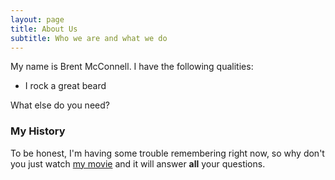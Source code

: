 ```yaml
---
layout: page
title: About Us
subtitle: Who we are and what we do
---
```


My name is Brent McConnell. I have the following qualities:

- I rock a great beard

What else do you need?

### My History

To be honest, I'm having some trouble remembering right now, so why don't you just watch [my movie](http://en.wikipedia.org/wiki/The_Princess_Bride_%28film%29) and it will answer **all** your questions.